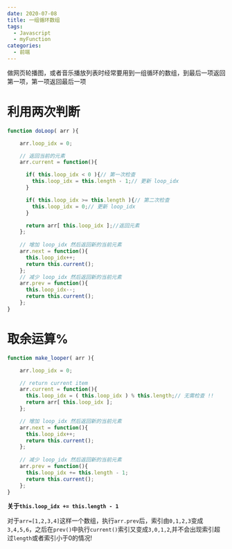 ```yaml
---
date: 2020-07-08
title: 一组循环数组
tags:
  - Javascript
  - myFunction
categories:
  - 前端
---
```

做网页轮播图，或者音乐播放列表时经常要用到一组循环的数组，到最后一项返回第一项，第一项返回最后一项

# 利用两次判断

```javascript
function doLoop( arr ){

    arr.loop_idx = 0;

    // 返回当前的元素
    arr.current = function(){

      if( this.loop_idx < 0 ){// 第一次检查
        this.loop_idx = this.length - 1;// 更新 loop_idx
      }

      if( this.loop_idx >= this.length ){// 第二次检查
        this.loop_idx = 0;// 更新 loop_idx
      }

      return arr[ this.loop_idx ];//返回元素
    };
    
    // 增加 loop_idx 然后返回新的当前元素
    arr.next = function(){
      this.loop_idx++;
      return this.current();
    };
    // 减少 loop_idx 然后返回新的当前元素
    arr.prev = function(){
      this.loop_idx--;
      return this.current();
    };
}
```

# 取余运算%

```javascript
function make_looper( arr ){

    arr.loop_idx = 0;

    // return current item
    arr.current = function(){
      this.loop_idx = ( this.loop_idx ) % this.length;// 无需检查 !!
      return arr[ this.loop_idx ];
    };

    // 增加 loop_idx 然后返回新的当前元素
    arr.next = function(){
      this.loop_idx++;
      return this.current();
    };
    
    // 减少 loop_idx 然后返回新的当前元素
    arr.prev = function(){
      this.loop_idx += this.length - 1;
      return this.current();
    };
}
```

**关于`this.loop_idx += this.length - 1`**

对于`arr=[1,2,3,4]`这样一个数组，执行`arr.prev`后，索引由`0,1,2,3`变成`3,4,5,6`，之后在`prev()`中执行`current()`索引又变成`3,0,1,2`,并不会出现索引超过`length`或者索引小于0的情况!